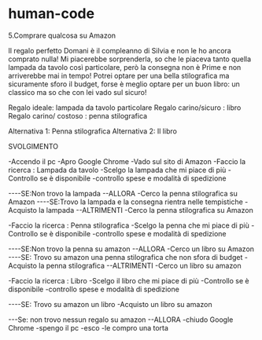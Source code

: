 # human-code
5.Comprare qualcosa su Amazon

Il regalo perfetto Domani è il compleanno di Silvia e non le ho ancora comprato nulla! Mi piacerebbe sorprenderla, so che le piaceva tanto quella lampada da tavolo così particolare,
però la consegna non è Prime e non arriverebbe mai in tempo! Potrei optare per una bella stilografica ma sicuramente sforo il budget, forse
è meglio optare per un buon libro: un classico ma so che con lei vado sul sicuro!


Regalo ideale: lampada da tavolo particolare
Regalo carino/sicuro : libro
Regalo carino/ costoso : penna stilografica

 Alternativa 1: Penna stilografica 
 Alternativa 2: Il libro

SVOLGIMENTO

 -Accendo il pc 
-Apro Google Chrome 
-Vado sul sito di Amazon 
-Faccio la ricerca : Lampada da tavolo 
-Scelgo la lampada che mi piace di più
-Controllo se è disponibile 
-controllo spese e modalità di spedizione

----SE:Non trovo la lampada --ALLORA -Cerco la penna stilografica su Amazon
----SE:Trovo la lampada e la consegna rientra nelle tempistiche -Acquisto la lampada --ALTRIMENTI -Cerco la penna stilografica su Amazon

-Faccio la ricerca : Penna stilografica 
-Scelgo la penna che mi piace di più
-Controllo se è disponibile 
-controllo spese e modalità di spedizione

----SE:Non trovo la penna su amazon --ALLORA -Cerco un libro su Amazon
----SE: Trovo su amazon una penna stilografica che non sfora di budget - Acquisto la penna stilografica --ALTRIMENTI -Cerco un libro  su amazon

-Faccio la ricerca : Libro 
-Scelgo il libro che mi piace di più
-Controllo se è disponibile 
-controllo spese e modalità di spedizione

----SE: Trovo su amazon un libro  -Acquisto un libro su amazon

---Se: non trovo nessun regalo su amazon
   --ALLORA 
   -chiudo Google Chrome
   -spengo il pc
   -esco
   -le compro una torta
          
